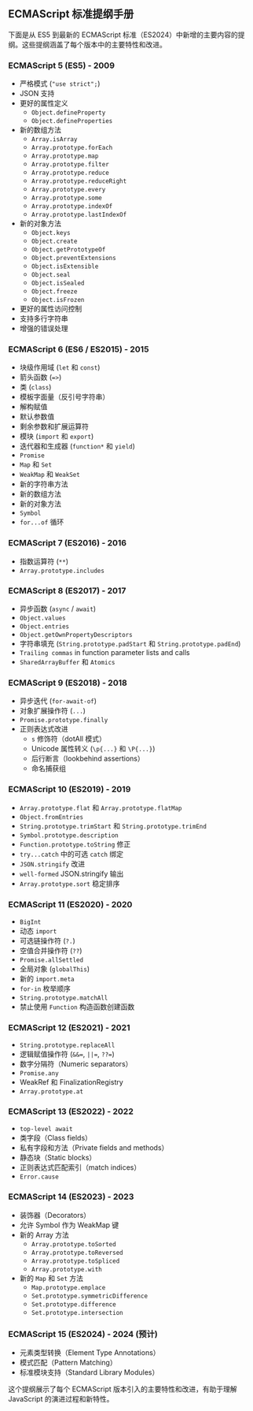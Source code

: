 ## ECMAScript 标准提纲手册 
下面是从 ES5 到最新的 ECMAScript 标准（ES2024）中新增的主要内容的提纲。这些提纲涵盖了每个版本中的主要特性和改进。

### ECMAScript 5 (ES5) - 2009

- 严格模式 (`"use strict";`)
- JSON 支持
- 更好的属性定义
  - `Object.defineProperty`
  - `Object.defineProperties`
- 新的数组方法
  - `Array.isArray`
  - `Array.prototype.forEach`
  - `Array.prototype.map`
  - `Array.prototype.filter`
  - `Array.prototype.reduce`
  - `Array.prototype.reduceRight`
  - `Array.prototype.every`
  - `Array.prototype.some`
  - `Array.prototype.indexOf`
  - `Array.prototype.lastIndexOf`
- 新的对象方法
  - `Object.keys`
  - `Object.create`
  - `Object.getPrototypeOf`
  - `Object.preventExtensions`
  - `Object.isExtensible`
  - `Object.seal`
  - `Object.isSealed`
  - `Object.freeze`
  - `Object.isFrozen`
- 更好的属性访问控制
- 支持多行字符串
- 增强的错误处理

### ECMAScript 6 (ES6 / ES2015) - 2015

- 块级作用域 (`let` 和 `const`)
- 箭头函数 (`=>`)
- 类 (`class`)
- 模板字面量（反引号字符串）
- 解构赋值
- 默认参数值
- 剩余参数和扩展运算符
- 模块 (`import` 和 `export`)
- 迭代器和生成器 (`function*` 和 `yield`)
- `Promise`
- `Map` 和 `Set`
- `WeakMap` 和 `WeakSet`
- 新的字符串方法
- 新的数组方法
- 新的对象方法
- `Symbol`
- `for...of` 循环

### ECMAScript 7 (ES2016) - 2016

- 指数运算符 (`**`)
- `Array.prototype.includes`

### ECMAScript 8 (ES2017) - 2017

- 异步函数 (`async` / `await`)
- `Object.values`
- `Object.entries`
- `Object.getOwnPropertyDescriptors`
- 字符串填充 (`String.prototype.padStart` 和 `String.prototype.padEnd`)
- `Trailing commas` in function parameter lists and calls
- `SharedArrayBuffer` 和 `Atomics`

### ECMAScript 9 (ES2018) - 2018

- 异步迭代 (`for-await-of`)
- 对象扩展操作符 (`...`)
- `Promise.prototype.finally`
- 正则表达式改进
  - `s` 修饰符（dotAll 模式）
  - Unicode 属性转义 (`\p{...}` 和 `\P{...}`)
  - 后行断言（lookbehind assertions）
  - 命名捕获组

### ECMAScript 10 (ES2019) - 2019

- `Array.prototype.flat` 和 `Array.prototype.flatMap`
- `Object.fromEntries`
- `String.prototype.trimStart` 和 `String.prototype.trimEnd`
- `Symbol.prototype.description`
- `Function.prototype.toString` 修正
- `try...catch` 中的可选 `catch` 绑定
- `JSON.stringify` 改进
- `well-formed` JSON.stringify 输出
- `Array.prototype.sort` 稳定排序

### ECMAScript 11 (ES2020) - 2020

- `BigInt`
- 动态 `import`
- 可选链操作符 (`?.`)
- 空值合并操作符 (`??`)
- `Promise.allSettled`
- 全局对象 (`globalThis`)
- 新的 `import.meta`
- `for-in` 枚举顺序
- `String.prototype.matchAll`
- 禁止使用 `Function` 构造函数创建函数

### ECMAScript 12 (ES2021) - 2021

- `String.prototype.replaceAll`
- 逻辑赋值操作符 (`&&=`, `||=`, `??=`)
- 数字分隔符（Numeric separators）
- `Promise.any`
- WeakRef 和 FinalizationRegistry
- `Array.prototype.at`

### ECMAScript 13 (ES2022) - 2022

- `top-level await`
- 类字段（Class fields）
- 私有字段和方法（Private fields and methods）
- 静态块（Static blocks）
- 正则表达式匹配索引（match indices）
- `Error.cause`

### ECMAScript 14 (ES2023) - 2023

- 装饰器（Decorators）
- 允许 Symbol 作为 WeakMap 键
- 新的 Array 方法
  - `Array.prototype.toSorted`
  - `Array.prototype.toReversed`
  - `Array.prototype.toSpliced`
  - `Array.prototype.with`
- 新的 `Map` 和 `Set` 方法
  - `Map.prototype.emplace`
  - `Set.prototype.symmetricDifference`
  - `Set.prototype.difference`
  - `Set.prototype.intersection`

### ECMAScript 15 (ES2024) - 2024 (预计)

- 元素类型转换（Element Type Annotations）
- 模式匹配（Pattern Matching）
- 标准模块支持（Standard Library Modules）

这个提纲展示了每个 ECMAScript 版本引入的主要特性和改进，有助于理解 JavaScript 的演进过程和新特性。